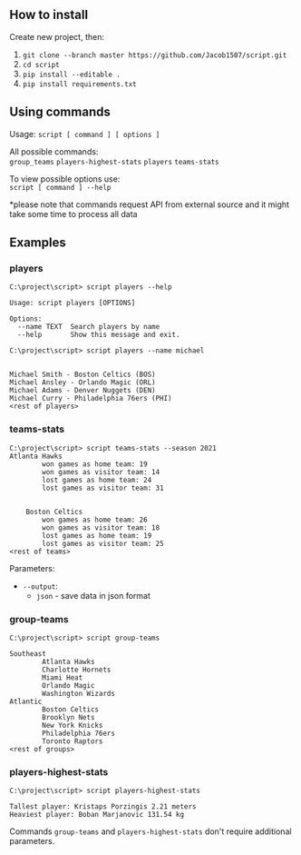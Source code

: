 ## How to install
Create new project, then:
1. `git clone --branch master https://github.com/Jacob1507/script.git`
2. `cd script`
3. `pip install --editable .`
4. `pip install requirements.txt`

## Using commands
Usage: `script [ command ] [ options ]`

All possible commands:\
 `group_teams` `players-highest-stats` `players` `teams-stats`
 
To view possible options use:\
 `script [ command ] --help`


*please note that commands request API from external source and it might take some time to process all data
## Examples
### players

````
C:\project\script> script players --help

Usage: script players [OPTIONS]

Options:
  --name TEXT  Search players by name
  --help       Show this message and exit.

````

````
C:\project\script> script players --name michael


Michael Smith - Boston Celtics (BOS)
Michael Ansley - Orlando Magic (ORL)
Michael Adams - Denver Nuggets (DEN)
Michael Curry - Philadelphia 76ers (PHI)
<rest of players>
````

### teams-stats

````
C:\project\script> script teams-stats --season 2021
Atlanta Hawks
        won games as home team: 19
        won games as visitor team: 14
        lost games as home team: 24
        lost games as visitor team: 31


    Boston Celtics
        won games as home team: 26
        won games as visitor team: 18
        lost games as home team: 19
        lost games as visitor team: 25
<rest of teams>
````

Parameters:

* `--output`:
    * `json`  - save data in json format
### group-teams
```
C:\project\script> script group-teams

Southeast
        Atlanta Hawks
        Charlotte Hornets
        Miami Heat
        Orlando Magic
        Washington Wizards
Atlantic
        Boston Celtics
        Brooklyn Nets
        New York Knicks
        Philadelphia 76ers
        Toronto Raptors
<rest of groups>
```
### players-highest-stats
```
C:\project\script> script players-highest-stats

Tallest player: Kristaps Porzingis 2.21 meters
Heaviest player: Boban Marjanovic 131.54 kg

```
    
Commands `group-teams` and `players-highest-stats` don't require additional parameters.
